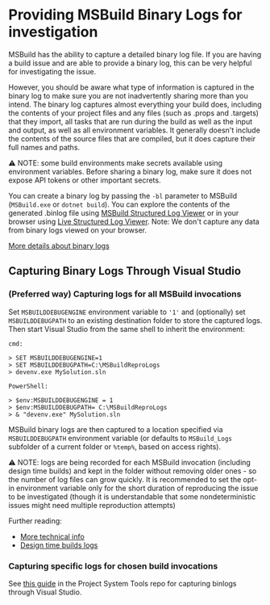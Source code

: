 # Providing MSBuild Binary Logs for investigation

MSBuild has the ability to capture a detailed binary log file.  If you are having a build issue and are able to provide a binary log, this can be very helpful for investigating the issue.

However, you should be aware what type of information is captured in the binary log to make sure you are not inadvertently sharing more than you intend.  The binary log captures almost everything your build does, including the contents of your project files and any files (such as .props and .targets) that they import, all tasks that are run during the build as well as the input and output, as well as all environment variables.  It generally doesn't include the contents of the source files that are compiled, but it does capture their full names and paths.

⚠ NOTE: some build environments make secrets available using environment variables. Before sharing a binary log, make sure it does not expose API tokens or other important secrets.

You can create a binary log by passing the `-bl` parameter to MSBuild (`MSBuild.exe` or `dotnet build`). You can explore the contents of the generated .binlog file using [MSBuild Structured Log Viewer](http://msbuildlog.com/) or in your browser using [Live Structured Log Viewer](https://live.msbuildlog.com). Note: We don't capture any data from binary logs viewed on your browser.

[More details about binary logs](Binary-Log.md)

## Capturing Binary Logs Through Visual Studio
### (Preferred way) Capturing logs for all MSBuild invocations
Set `MSBUILDDEBUGENGINE` environment variable to `'1'` and (optionally) set `MSBUILDDEBUGPATH` to an existing destination folder to store the captured logs. Then start Visual Studio from the same shell to inherit the environment:

`cmd:`
```
> SET MSBUILDDEBUGENGINE=1
> SET MSBUILDDEBUGPATH=C:\MSBuildReproLogs
> devenv.exe MySolution.sln
```

`PowerShell:`
```
> $env:MSBUILDDEBUGENGINE = 1
> $env:MSBUILDDEBUGPATH= C:\MSBuildReproLogs
> & "devenv.exe" MySolution.sln
```

MSBuild binary logs are then captured to a location specified via `MSBUILDDEBUGPATH` environment variable (or defaults to `MSBuild_Logs` subfolder of a current folder or `%temp%`, based on access rights).

⚠ NOTE: logs are being recorded for each MSBuild invocation (including design time builds) and kept in the folder without removing older ones - so the number of log files can grow quickly. It is recommended to set the opt-in environment variable only for the short duration of reproducing the issue to be investigated (though it is understandable that some nondeterministic issues might need multiple reproduction attempts)

Further reading:
* [More technical info](Building-Testing-and-Debugging-on-Full-Framework-MSBuild.md#logs)
* [Design time builds logs](https://github.com/dotnet/project-system/blob/main/docs/repo/debugging/design-time-builds.md#gathering-full-fidelity-binlogs)

### Capturing specific logs for chosen build invocations
See [this guide](https://github.com/dotnet/project-system-tools) in the Project System Tools repo for capturing binlogs through Visual Studio.
